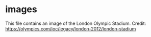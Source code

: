 # images
This file contains an image of the London Olympic Stadium. Credit: https://olympics.com/ioc/legacy/london-2012/london-stadium
